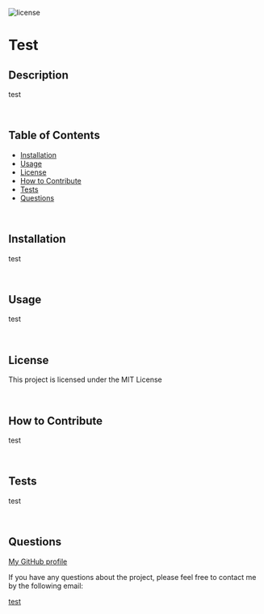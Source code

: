 
  ![license](https://img.shields.io/badge/license-MIT-red)

  # <span style="text-transform: capitalize;">test</span>

  ## Description

test
<p>&nbsp;</p>

## Table of Contents

- [Installation](#installation)
- [Usage](#usage)
- [License](#license)
- [How to Contribute](#how-to-contribute)
- [Tests](#tests)
- [Questions](#questions)
<p>&nbsp;</p>

## Installation

test
<p>&nbsp;</p>

## Usage

test
<p>&nbsp;</p>

## License

This project is licensed under the MIT License
<p>&nbsp;</p>

## How to Contribute

test
<p>&nbsp;</p>

## Tests

test
<p>&nbsp;</p>


## Questions

[My GitHub profile](https://github.com/test)  

If you have any questions about the project, please feel free to contact me by the following email:

[test](mailto:test)  

